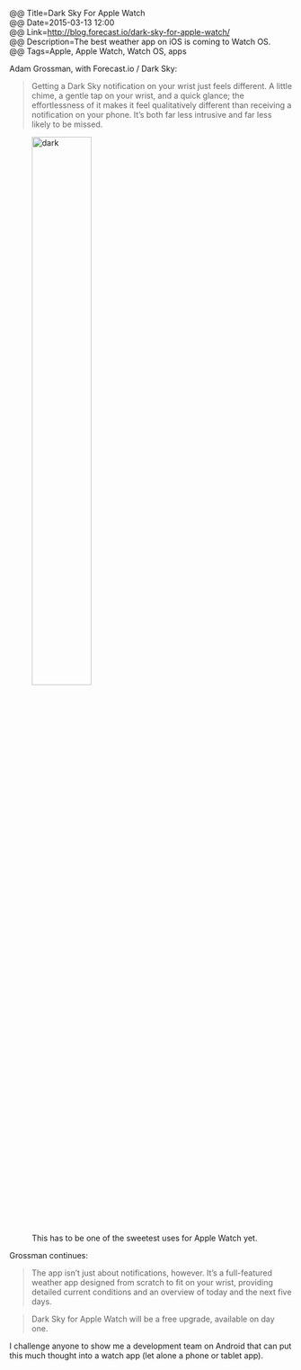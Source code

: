 @@ Title=Dark Sky For Apple Watch  
@@ Date=2015-03-13 12:00  
@@ Link=http://blog.forecast.io/dark-sky-for-apple-watch/  
@@ Description=The best weather app on iOS is coming to Watch OS.  
@@ Tags=Apple, Apple Watch, Watch OS, apps  

Adam Grossman, with Forecast.io / Dark Sky:
>Getting a Dark Sky notification on your wrist just feels different. A little chime, a gentle tap on your wrist, and a quick glance; the effortlessness of it makes it feel qualitatively different than receiving a notification on your phone. It’s both far less intrusive and far less likely to be missed.

<figure>
	<img src="http://forecastblog.s3.amazonaws.com/images/apple-watch/watch-now.gif" alt="dark" width="50%" />
	<figcaption>This has to be one of the sweetest uses for Apple Watch yet.</figcaption>
</figure>

Grossman continues:
>The app isn’t just about notifications, however. It’s a full-featured weather app designed from scratch to fit on your wrist, providing detailed current conditions and an overview of today and the next five days.

>Dark Sky for Apple Watch will be a free upgrade, available on day one.

I challenge anyone to show me a development team on Android that can put this much thought into a watch app (let alone a phone or tablet app).

